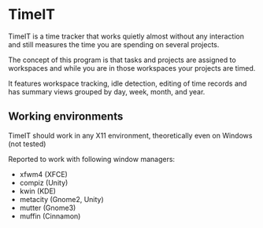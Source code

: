 # TimeIT
TimeIT is a time tracker that works quietly almost without any interaction and still measures the time you are spending on several projects.

The concept of this program is that tasks
and projects are assigned to workspaces and while you are in those workspaces your projects are timed.

It features workspace tracking, idle detection, editing of
time records and has summary views grouped by day, week, month,
and year.

## Working environments

TimeIT should work in any X11 environment, theoretically even on Windows (not tested)

Reported to work with following window managers:
* xfwm4 (XFCE)
* compiz (Unity)
* kwin (KDE)
* metacity (Gnome2, Unity)
* mutter (Gnome3)
* muffin (Cinnamon)




